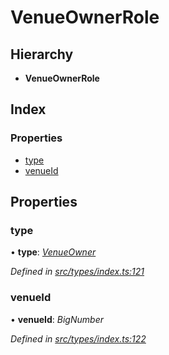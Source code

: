 # VenueOwnerRole

## Hierarchy

* **VenueOwnerRole**

## Index

### Properties

* [type](venueownerrole.md#type)
* [venueId](venueownerrole.md#venueid)

## Properties

### type

• **type**: [_VenueOwner_](../enums/roletype.md#venueowner)

_Defined in_ [_src/types/index.ts:121_](https://github.com/PolymathNetwork/polymesh-sdk/blob/5b409784/src/types/index.ts#L121)

### venueId

• **venueId**: _BigNumber_

_Defined in_ [_src/types/index.ts:122_](https://github.com/PolymathNetwork/polymesh-sdk/blob/5b409784/src/types/index.ts#L122)

